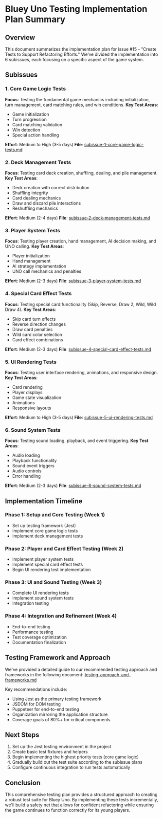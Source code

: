 # Bluey Uno Testing Implementation Plan Summary

## Overview
This document summarizes the implementation plan for issue #15 - "Create Tests to Support Refactoring Efforts." We've divided the implementation into 6 subissues, each focusing on a specific aspect of the game system.

## Subissues

### 1. Core Game Logic Tests
**Focus**: Testing the fundamental game mechanics including initialization, turn management, card matching rules, and win conditions.
**Key Test Areas**:
- Game initialization
- Turn progression
- Card matching validation
- Win detection
- Special action handling

**Effort**: Medium to High (3-5 days)
**File**: [subissue-1-core-game-logic-tests.md](./subissue-1-core-game-logic-tests.md)

### 2. Deck Management Tests
**Focus**: Testing card deck creation, shuffling, dealing, and pile management.
**Key Test Areas**:
- Deck creation with correct distribution
- Shuffling integrity
- Card dealing mechanics
- Draw and discard pile interactions
- Reshuffling mechanics

**Effort**: Medium (2-4 days)
**File**: [subissue-2-deck-management-tests.md](./subissue-2-deck-management-tests.md)

### 3. Player System Tests
**Focus**: Testing player creation, hand management, AI decision making, and UNO calling.
**Key Test Areas**:
- Player initialization
- Hand management
- AI strategy implementation
- UNO call mechanics and penalties

**Effort**: Medium (2-3 days)
**File**: [subissue-3-player-system-tests.md](./subissue-3-player-system-tests.md)

### 4. Special Card Effect Tests
**Focus**: Testing special card functionality (Skip, Reverse, Draw 2, Wild, Wild Draw 4).
**Key Test Areas**:
- Skip card turn effects
- Reverse direction changes
- Draw card penalties
- Wild card color selection
- Card effect combinations

**Effort**: Medium (2-3 days)
**File**: [subissue-4-special-card-effect-tests.md](./subissue-4-special-card-effect-tests.md)

### 5. UI Rendering Tests
**Focus**: Testing user interface rendering, animations, and responsive design.
**Key Test Areas**:
- Card rendering
- Player displays
- Game state visualization
- Animations
- Responsive layouts

**Effort**: Medium to High (3-5 days)
**File**: [subissue-5-ui-rendering-tests.md](./subissue-5-ui-rendering-tests.md)

### 6. Sound System Tests
**Focus**: Testing sound loading, playback, and event triggering.
**Key Test Areas**:
- Audio loading
- Playback functionality
- Sound event triggers
- Audio controls
- Error handling

**Effort**: Medium (2-3 days)
**File**: [subissue-6-sound-system-tests.md](./subissue-6-sound-system-tests.md)

## Implementation Timeline

### Phase 1: Setup and Core Testing (Week 1)
- Set up testing framework (Jest)
- Implement core game logic tests
- Implement deck management tests

### Phase 2: Player and Card Effect Testing (Week 2)
- Implement player system tests
- Implement special card effect tests
- Begin UI rendering test implementation

### Phase 3: UI and Sound Testing (Week 3)
- Complete UI rendering tests
- Implement sound system tests
- Integration testing

### Phase 4: Integration and Refinement (Week 4)
- End-to-end testing
- Performance testing
- Test coverage optimization
- Documentation finalization

## Testing Framework and Approach

We've provided a detailed guide to our recommended testing approach and frameworks in the following document:
[testing-approach-and-frameworks.md](./testing-approach-and-frameworks.md)

Key recommendations include:
- Using Jest as the primary testing framework
- JSDOM for DOM testing
- Puppeteer for end-to-end testing
- Organization mirroring the application structure
- Coverage goals of 80%+ for critical components

## Next Steps

1. Set up the Jest testing environment in the project
2. Create basic test fixtures and helpers
3. Begin implementing the highest priority tests (core game logic)
4. Gradually build out the test suite according to the subissue plans
5. Configure continuous integration to run tests automatically

## Conclusion

This comprehensive testing plan provides a structured approach to creating a robust test suite for Bluey Uno. By implementing these tests incrementally, we'll build a safety net that allows for confident refactoring while ensuring the game continues to function correctly for its young players.